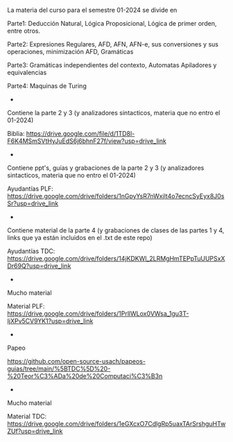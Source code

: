 La materia del curso para el semestre 01-2024 se divide en

Parte1: Deducción Natural, Lógica Proposicional, Lógica de primer orden, entre otros.

Parte2: Expresiones Regulares, AFD, AFN, AFN-e, sus conversiones y sus operaciones, minimización AFD, Gramáticas

Parte3: Gramáticas independientes del contexto, Automatas Apiladores y equivalencias

Parte4: Maquinas de Turing

-
Contiene la parte 2 y 3 (y analizadores sintacticos, materia que no entro el 01-2024)

Biblia: https://drive.google.com/file/d/1TD8l-F6K4MSmSVtHyJuEdS6j6bhnF27f/view?usp=drive_link


-
Contiene ppt's, guías y grabaciones de la parte 2 y 3 (y analizadores sintacticos, materia que no entro el 01-2024)

Ayudantías PLF: https://drive.google.com/drive/folders/1nGpyYsR7nWxjlt4o7ecncSyEyx8J0sSr?usp=drive_link


-
Contiene material de la parte 4 (y grabaciones de clases de las partes 1 y 4, links que ya están incluidos en el .txt de este repo)

Ayudantías TDC: https://drive.google.com/drive/folders/14jKDKWl_2LRMgHmTEPpTuUUPSxXDr69Q?usp=drive_link


-
Mucho material

Material PLF: https://drive.google.com/drive/folders/1PrllWLox0VWsa_1gu3T-IjXPv5CV9YK1?usp=drive_link


-
Papeo

https://github.com/open-source-usach/papeos-guias/tree/main/%5BTDC%5D%20-%20Teor%C3%ADa%20de%20Computaci%C3%B3n


-
Mucho material

Material TDC: https://drive.google.com/drive/folders/1eGXcxO7CdlgRp5uaxTArSrshguHTwZUf?usp=drive_link
